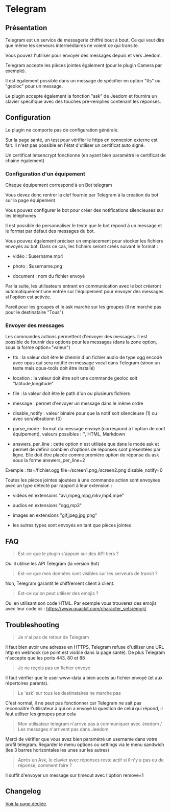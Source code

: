 # Telegram

## Présentation

Telegram est un service de messagerie chiffré bout à bout. Ce qui veut dire que même les serveurs intermédiaires ne voient ce qui transite.

Vous pouvez l'utiliser pour envoyer des messages depuis et vers Jeedom.

Telegram accepte les pièces jointes également (pour le plugin Camera par exemple).

Il est également possible dans un message de spécifier en option "tts" ou "geoloc" pour un message.

Le plugin accepte également la fonction "ask" de Jeedom et fournira un clavier spécifique avec des touches pré-remplies contenant les réponses.

## Configuration

Le plugin ne comporte pas de configuration générale.

Sur la page santé, un test pour vérifier le https en connexion externe est fait. Il n'est pas possible en l'état d'utiliser un certificat auto signé.

Un certificat letsencrypt fonctionne (en ayant bien paramétré le certificat de chaine également)

### Configuration d'un équipement

Chaque équipement correspond à un Bot telegram

Vous devez donc rentrer la clef fournie par Telegram à la création du bot sur la page équipement

Vous pouvez configurer le bot pour créer des notifications silencieuses sur les téléphones

Il est possible de personnaliser le texte que le bot répond à un message et le format par défaut des messages du bot.

Vous pouvez également préciser un emplacement pour stocker les fichiers envoyés au bot. Dans ce cas, les fichiers seront créés suivant le format :

* vidéo : $username.mp4

* photo : $username.png

* document : nom du fichier envoyé

Par la suite, les utilisateurs entrant en communication avec le bot créeront automatiquement une entrée sur l'équipement pour envoyer des messages si l'option est activée.

Pareil pour les groupes et le ask marche sur les groupes (il ne marche pas pour le destinataire "Tous")

### Envoyer des messages

Les commandes actions permettent d'envoyer des messages. Il est possible de fournir des options pour les messages (dans la zone option, sous la forme option="valeur")

* tts : la valeur doit être le chemin d'un fichier audio de type ogg encodé avec opus qui sera notifié en message vocal dans Telegram (sinon un texte mais opus-tools doit être installé)

* location : la valeur doit être soit une commande geoloc soit "latitude,longitude"

* file : la valeur doit être le path d'un ou plusieurs fichiers

* message : permet d'envoyer un message dans le même ordre

* disable_notify : valeur binaire pour que la notif soit silencieuse (1) ou avec son/vibrationn (0)

* parse_mode : format du message envoyé (correspond à l'option de conf équipement), valeurs possibles : '', HTML, Markdown

* answers_per_line : cette option n'est utilisée que dans le mode ask et permet de définir combien d'options de réponses sont présentées par ligne. Elle doit être placée comme première option de réponse du ask sous la forme answers_per_line=2

Exemple : tts=/fichier.ogg file=/screen1.png,/screen2.png disable_notify=0

Toutes les pièces jointes ajoutées à une commande action sont envoyées avec un type détecté par rapport à leur extension :

* vidéos en extensions "avi,mpeg,mpg,mkv,mp4,mpe"

* audios en extensions "ogg,mp3"

* images en extensions "gif,jpeg,jpg,png"

* les autres types sont envoyés en tant que pièces jointes

## FAQ

> Est-ce que le plugin s'appuie sur des API tiers ?

Oui il utilise les API Telegram (la version Bot)

>Est-ce que mes données sont visibles sur les serveurs de transit ?

Non, Telegram garantit le chiffrement client à client.


>Est-ce qu'on peut utiliser des emojis ?

Oui en utilisant son code HTML. Par exemple vous trouverez des emojis avec leur code ici :
https://www.quackit.com/character_sets/emoji/

## Troubleshooting

>Je n'ai pas de retour de Telegram

Il faut bien avoir une adresse en HTTPS, Telegram refuse d'utiliser une URL http en webhook (ce point est visible dans la page santé). De plus Telegram n'accepte que les ports 443, 80 et 88

>Je ne reçois pas un fichier envoyé

Il faut vérifier que le user www-data a bien accès au fichier envoyé (et aux répertoires parents).

>Le 'ask' sur tous les destinataires ne marche pas

C'est normal, il ne peut pas fonctionner car Telegram ne sait pas reconnaître l'utilisateur à qui on a envoyé la question de celui qui répond, il faut utiliser les groupes pour cela

>Mon utilisateur telegram n'arrive pas à communiquer avec Jeedom / Les messages n'arrivent pas dans Jeedom

Merci de vérifier que vous avez bien paramétré un username dans votre profil telegram. Regarder le menu options ou settings via le menu sandwich (les 3 barres horizontales les unes sur les autres)

>Après un Ask, le clavier avec réponses reste actif si il n'y a pas eu de réponse, comment faire ?

Il suffit d'envoyer un message sur timeout avec l'option remove=1

## Changelog

[Voir la page dédiée](changelog.md).
